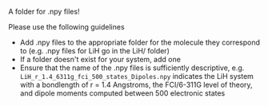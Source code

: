 A folder for .npy files!

Please use the following guidelines

- Add .npy files to the appropriate folder for the molecule they correspond to (e.g. .npy files for LiH go in the LiH/ folder)
- If a folder doesn't exist for your system, add one
- Ensure that the name of the .npy files is sufficiently descriptive, e.g. `LiH_r_1.4_6311g_fci_500_states_Dipoles.npy` indicates the LiH system with a bondlength of r = 1.4 Angstroms, the FCI/6-311G level of theory, and dipole moments computed between 500 electronic states
